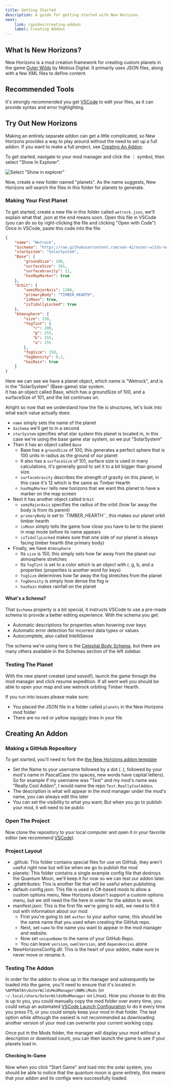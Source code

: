 ```yaml
---
title: Getting Started
description: A guide for getting started with New Horizons
next:
    link: /guides/creating-addons
    label: Creating Addons
---
```


## What Is New Horizons?

New Horizons is a mod creation framework for creating custom planets in the game [Outer Wilds](https://www.mobiusdigitalgames.com/outer-wilds.html) by Mobius Digital. It primarily uses JSON files, along with a few XML files to define content.

## Recommended Tools

It's strongly recommended you get [VSCode](https://code.visualstudio.com/) to edit your files, as it can provide syntax and error highlighting.

## Try Out New Horizons

Making an entirely separate addon can get a little complicated, so New Horizons provides a way to play around without the need to set up a full addon. If you want to make a full project, see [Creating An Addon](#creating-an-addon).

To get started, navigate to your mod manager and click the ⋮ symbol, then select "Show In Explorer".

![Select "Show in explorer"](@/assets/docs-images/getting_started/mod_manager_show_in_explorer.webp)

Now, create a new folder named "planets". As the name suggests, New Horizons will search the files in this folder for planets to generate.

### Making Your First Planet

To get started, create a new file in this folder called `wetrock.json`, we'll explain what that .json at the end means soon.
Open this file in VSCode (you can do so by right-clicking the file and clicking "Open with Code")
Once in VSCode, paste this code into the file:

```json
{
    "name": "Wetrock",
    "$schema": "https://raw.githubusercontent.com/xen-42/outer-wilds-new-horizons/main/NewHorizons/Schemas/body_schema.json",
    "starSystem": "SolarSystem",
    "Base": {
        "groundSize": 100,
        "surfaceSize": 101,
        "surfaceGravity": 12,
        "hasMapMarker": true
    },
    "Orbit": {
        "semiMajorAxis": 1300,
        "primaryBody": "TIMBER_HEARTH",
        "isMoon": true,
        "isTidallyLocked": true
    },
    "Atmosphere": {
        "size": 150,
        "fogTint": {
            "r": 200,
            "g": 255,
            "b": 255,
            "a": 255
        },
        "fogSize": 150,
        "fogDensity": 0.2,
        "hasRain": true
    }
}
```

Here we can see we have a planet object, which name is "Wetrock", and is in the "SolarSystem" (Base-game) star system.  
It has an object called Base, which has a groundSize of 100, and a surfaceSize of 101, and the list continues on.

Alright so now that we understand how the file is structures, let's look into what each value actually does:

-   `name` simply sets the name of the planet
-   `$schema` we'll get to in a second
-   `starSystem` specifies what star system this planet is located in, in this case we're using the base game star system, so we put "SolarSystem"
-   Then it has an object called `Base`
    -   Base has a `groundSize` of 100, this generates a perfect sphere that is 100 units in radius as the ground of our planet
    -   It also has a `surfaceSize` of 101, surface size is used in many calculations, it's generally good to set it to a bit bigger than ground size.
    -   `surfaceGravity` describes the strength of gravity on this planet, in this case it's 12 which is the same as Timber Hearth
    -   `hasMapMarker` tells new horizons that we want this planet to have a marker on the map screen
-   Next it has another object called `Orbit`
    -   `semiMajorAxis` specifies the radius of the orbit (how far away the body is from its parent)
    -   `primaryBody` is set to `TIMBER_HEARTH``, this makes our planet orbit timber hearth
    -   `isMoon` simply tells the game how close you have to be to the planet in map mode before its name appears
    -   `isTidallyLocked` makes sure that one side of our planet is always facing timber hearth (the primary body)
-   Finally, we have `Atmosphere`
    -   Its `size` is 150, this simply sets how far away from the planet our atmosphere stretches
    -   Its `fogTint` is set to a color which is an object with r, g, b, and a properties (properties is another word for keys)
    -   `fogSize` determines how far away the fog stretches from the planet
    -   `fogDensity` is simply how dense the fog is
    -   `hasRain` makes rainfall on the planet

#### What's a Schema?

That `$schema` property is a bit special, it instructs VSCode to use a pre-made schema to provide a better editing experience.
With the schema you get:

-   Automatic descriptions for properties when hovering over keys
-   Automatic error detection for incorrect data types or values
-   Autocomplete, also called IntelliSense

The schema we're using here is the [Celestial Body Schema](/schemas/body-schema), but there are many others available in the Schemas section of the left sidebar.

### Testing The Planet

With the new planet created (_and saved!_), launch the game through the mod manager and click resume expedition. If all went well you should be able to open your map and see wetrock orbiting Timber Hearth.

If you run into issues please make sure:

-   You placed the JSON file in a folder called `planets` in the New Horizons mod folder
-   There are no red or yellow squiggly lines in your file

## Creating An Addon

### Making a GitHub Repository

To get started, you'll need to fork the [the New Horizons addon template](https://github.com/xen-42/ow-new-horizons-config-template)

-   Set the Name to your username followed by a dot (`.`), followed by your mod's name in PascalCase (no spaces, new words have capital letters). So for example if my username was "Test" and my mod's name was "Really Cool Addon", I would name the repo `Test.ReallyCoolAddon`.
-   The description is what will appear in the mod manager under the mod's name, you can always edit this later
-   You can set the visibility to what you want; But when you go to publish your mod, it will need to be public

### Open The Project

Now clone the repository to your local computer and open it in your favorite editor (we recommend [VSCode](https://code.visualstudio.com/)).

### Project Layout

-   .github: This folder contains special files for use on GitHub, they aren't useful right now but will be when we go to publish the mod
-   planets: This folder contains a single example config file that destroys the Quantum Moon, we'll keep it for now so we can test our addon later.
-   .gitattributes: This is another file that will be useful when publishing
-   default-config.json: This file is used in C#-based mods to allow a custom options menu, New Horizons doesn't support a custom options menu, but we still need the file here in order for the addon to work.
-   manifest.json: This is the first file we're going to edit, we need to fill it out with information about our mod
    -   First you're going to set `author` to your author name, this should be the same name that you used when creating the GitHub repo.
    -   Next, set `name` to the name you want to appear in the mod manager and website.
    -   Now set `uniqueName` to the name of your GitHub Repo.
    -   You can leave `version`, `owmlVersion`, and `dependencies` alone
-   NewHorizonsConfig.dll: This is the heart of your addon, make sure to never move or rename it.

### Testing The Addon

In order for the addon to show up in the manager and subsequently be loaded into the game, you'll need to ensure that it's located in `%APPDATA%\OuterWildsModManager\OWML\Mods` (or `~/.local/share/OuterWildsModManager` on Linux). How you choose to do this is up to you, you could manually copy the mod folder over every time, you could setup an automated [VSCode Launch Configuration](https://code.visualstudio.com/Docs/editor/debugging#_launch-configurations) to do it every time you press F5, or you could simply keep your mod in that folder. The last option while although the easiest is not recommended as downloading another version of your mod can overwrite your current working copy.

Once put in the Mods folder, the manager will display your mod without a description or download count, you can then launch the game to see if your planets load in.

#### Checking In-Game

Now when you click "Start Game" and load into the solar system, you should be able to notice that the quantum moon is gone entirely, this means that your addon and its configs were successfully loaded.
